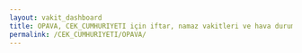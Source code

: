 ```yaml
---
layout: vakit_dashboard
title: OPAVA, CEK_CUMHURIYETI için iftar, namaz vakitleri ve hava durumu - ilçe/eyalet seç
permalink: /CEK_CUMHURIYETI/OPAVA/
---
```


<script type="text/javascript">
  var GLOBAL_COUNTRY = 'CEK_CUMHURIYETI';
  var GLOBAL_CITY = 'OPAVA';
  var GLOBAL_STATE = '';
  var lat = 72;
  var lon = 21;
</script>
